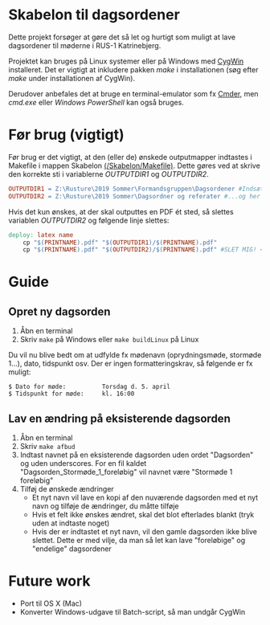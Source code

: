 # Skabelon til dagsordener

Dette projekt forsøger at gøre det så let og hurtigt som muligt at lave dagsordener til møderne i RUS-1
Katrinebjerg.

Projektet kan bruges på Linux systemer eller på Windows med [CygWin](https://www.cygwin.com/) installeret. Det er vigtigt at inkludere pakken *make* i installationen (søg efter *make* under installationen af CygWin).

Derudover anbefales det at bruge en terminal-emulator som fx [Cmder](https://cmder.net/), men *cmd.exe* eller *Windows PowerShell* kan også bruges.

# Før brug (vigtigt)

Før brug er det vigtigt, at den (eller de) ønskede outputmapper indtastes i Makefile i mappen Skabelon [(/Skabelon/Makefile)](Skabelon/Makefile). Dette gøres ved at skrive den korrekte sti i variablerne *OUTPUTDIR1* og *OUTPUTDIR2*.

```Makefile
OUTPUTDIR1 = Z:\Rusture\2019 Sommer\Formandsgruppen\Dagsordener #Indsæt din sti her
OUTPUTDIR2 = Z:\Rusture\2019 Sommer\Dagsordner og referater #...og her hvis du vil have 2 outputs. Ellers læs nedenfor
```

Hvis det kun ønskes, at der skal outputtes en PDF ét sted, så slettes variablen *OUTPUTDIR2* og følgende linje slettes:

```Makefile
deploy: latex name
	cp "$(PRINTNAME).pdf" "$(OUTPUTDIR1)/$(PRINTNAME).pdf"
	cp "$(PRINTNAME).pdf" "$(OUTPUTDIR2)/$(PRINTNAME).pdf" #SLET MIG! <-------------------
```

# Guide

## Opret ny dagsorden

1. Åbn en terminal
1. Skriv `make` på Windows eller `make buildLinux` på Linux

Du vil nu blive bedt om at udfylde fx mødenavn (oprydningsmøde, stormøde 1...), dato, tidspunkt osv. Der er ingen formatteringskrav, så følgende er fx muligt:

```
$ Dato for møde:          Torsdag d. 5. april
$ Tidspunkt for møde:     kl. 16:00
```

## Lav en ændring på eksisterende dagsorden

1. Åbn en terminal
1. Skriv `make afbud`
1. Indtast navnet på en eksisterende dagsorden uden ordet "Dagsorden" og uden underscores. For en fil kaldet "Dagsorden_Stormøde_1_foreløbig" vil navnet være "Stormøde 1 foreløbig"
1. Tilføj de ønskede ændringer
	* Et nyt navn vil lave en kopi af den nuværende dagsorden med et nyt navn og tilføje de ændringer, du måtte tilføje
	* Hvis et felt ikke ønskes ændret, skal det blot efterlades blankt (tryk <ENTER> uden at indtaste noget)
	* Hvis der er indtastet et nyt navn, vil den gamle dagsorden ikke blive slettet. Dette er med vilje, da man så let kan lave "foreløbige" og "endelige" dagsordener

# Future work

* Port til OS X (Mac)
* Konverter Windows-udgave til Batch-script, så man undgår CygWin
